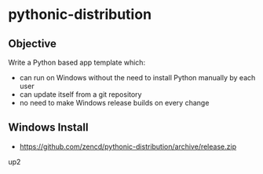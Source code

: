 # pythonic-distribution

## Objective

Write a Python based app template which:

- can run on Windows without the need to install Python manually by each user
- can update itself from a git repository
- no need to make Windows release builds on every change

## Windows Install

- https://github.com/zencd/pythonic-distribution/archive/release.zip

up2
